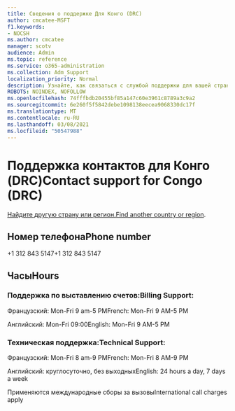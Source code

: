```yaml
---
title: Сведения о поддержке Для Конго (DRC)
author: cmcatee-MSFT
f1.keywords:
- NOCSH
ms.author: cmcatee
manager: scotv
audience: Admin
ms.topic: reference
ms.service: o365-administration
ms.collection: Adm_Support
localization_priority: Normal
description: Узнайте, как связаться с службой поддержки для вашей страны или региона.
ROBOTS: NOINDEX, NOFOLLOW
ms.openlocfilehash: 74fffbdb20455bf85a147c60e3961c8789a3c9a2
ms.sourcegitcommit: 6e260f5f5842debe1098138eecea9068330dc17f
ms.translationtype: MT
ms.contentlocale: ru-RU
ms.lasthandoff: 03/08/2021
ms.locfileid: "50547988"
---
```

# <a name="contact-support-for-congo-drc"></a><span data-ttu-id="dd7eb-103">Поддержка контактов для Конго (DRC)</span><span class="sxs-lookup"><span data-stu-id="dd7eb-103">Contact support for Congo (DRC)</span></span>

<span data-ttu-id="dd7eb-104">[Найдите другую страну или регион.](../contact-support-for-business-products.md)</span><span class="sxs-lookup"><span data-stu-id="dd7eb-104">[Find another country or region](../contact-support-for-business-products.md).</span></span>

## <a name="phone-number"></a><span data-ttu-id="dd7eb-105">Номер телефона</span><span class="sxs-lookup"><span data-stu-id="dd7eb-105">Phone number</span></span>
<span data-ttu-id="dd7eb-106">+1 312 843 5147</span><span class="sxs-lookup"><span data-stu-id="dd7eb-106">+1 312 843 5147</span></span>

## <a name="hours"></a><span data-ttu-id="dd7eb-107">Часы</span><span class="sxs-lookup"><span data-stu-id="dd7eb-107">Hours</span></span>
### <a name="billing-support"></a><span data-ttu-id="dd7eb-108">Поддержка по выставлению счетов:</span><span class="sxs-lookup"><span data-stu-id="dd7eb-108">Billing Support:</span></span>

<span data-ttu-id="dd7eb-109">Французский: Mon-Fri 9 am-5 PM</span><span class="sxs-lookup"><span data-stu-id="dd7eb-109">French: Mon-Fri 9 AM-5 PM</span></span>

<span data-ttu-id="dd7eb-110">Английский: Mon-Fri 09:00</span><span class="sxs-lookup"><span data-stu-id="dd7eb-110">English: Mon-Fri 9 AM-5 PM</span></span>

### <a name="technical-support"></a><span data-ttu-id="dd7eb-111">Техническая поддержка:</span><span class="sxs-lookup"><span data-stu-id="dd7eb-111">Technical Support:</span></span>

<span data-ttu-id="dd7eb-112">Французский: Mon-Fri 8 am-9 PM</span><span class="sxs-lookup"><span data-stu-id="dd7eb-112">French: Mon-Fri 8 AM-9 PM</span></span>

<span data-ttu-id="dd7eb-113">Английский: круглосуточно, без выходных</span><span class="sxs-lookup"><span data-stu-id="dd7eb-113">English: 24 hours a day, 7 days a week</span></span>

<span data-ttu-id="dd7eb-114">Применяются международные сборы за вызовы</span><span class="sxs-lookup"><span data-stu-id="dd7eb-114">International call charges apply</span></span>
